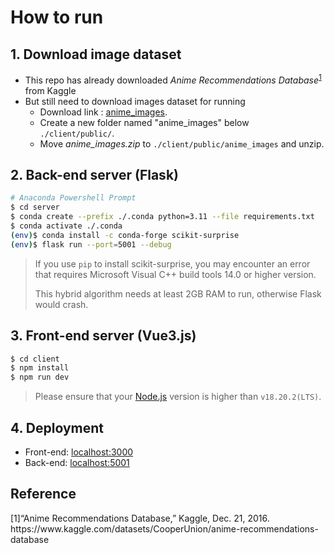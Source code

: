 # How to run  
## 1. Download image dataset
- This repo has already downloaded *Anime Recommendations Database*<sup><a href="#ref1">1</a></sup> from Kaggle
- But still need to download images dataset for running
    - Download link : [anime_images](https://drive.google.com/file/d/1m_zUt278LqlSNLmq9QsRo_jYgQmikmh9/view?usp=sharing).
    - Create a new folder named "anime_images" below `./client/public/`. 
    - Move *anime_images.zip* to `./client/public/anime_images` and unzip.
## 2. Back-end server (Flask)
```bash
# Anaconda Powershell Prompt
$ cd server
$ conda create --prefix ./.conda python=3.11 --file requirements.txt
$ conda activate ./.conda  
(env)$ conda install -c conda-forge scikit-surprise
(env)$ flask run --port=5001 --debug
```
> If you use `pip` to install scikit-surprise, you may encounter an error that requires Microsoft Visual C++ build tools 14.0 or higher version.  
>
> This hybrid algorithm needs at least 2GB RAM to run, otherwise Flask would crash.
## 3. Front-end server (Vue3.js)
```bash
$ cd client
$ npm install
$ npm run dev
```
> Please ensure that your [Node.js](https://nodejs.org/en/download) version is higher than `v18.20.2(LTS)`.  
## 4. Deployment
- Front-end: [localhost:3000](http://localhost:3000)
- Back-end: [localhost:5001](http://localhost:5001)
## Reference
<p id="ref1">[1]“Anime Recommendations Database,” Kaggle, Dec. 21, 2016. https://www.kaggle.com/datasets/CooperUnion/anime-recommendations-database</p>
